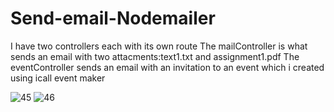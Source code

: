 # Send-email-Nodemailer
I have two controllers each with its own route
The mailController is what sends an email with two attacments:text1.txt and assignment1.pdf
The eventController sends an email with an invitation to an event which i created using icall event maker

![45](https://user-images.githubusercontent.com/75661500/179352280-6440a105-9fe9-44fc-991b-dc00db76cad8.jpg)
![46](https://user-images.githubusercontent.com/75661500/179352319-a464acf9-1d21-46d9-b1d4-1bde82619dbd.jpg)
